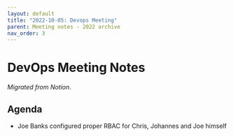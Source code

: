 ```yaml
---
layout: default
title: "2022-10-05: Devops Meeting"
parent: Meeting notes - 2022 archive
nav_order: 3
---
```


# DevOps Meeting Notes

*Migrated from Notion*.

## Agenda

- Joe Banks configured proper RBAC for Chris, Johannes and Joe himself

<!-- vim: set textwidth=80 sw=2 ts=2: -->
